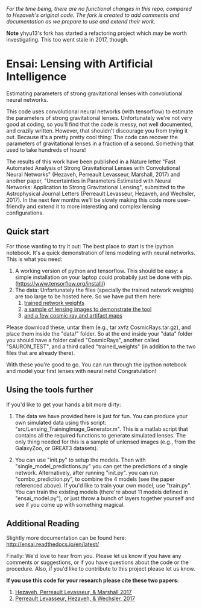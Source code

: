 *For the time being, there are no functional changes in this repo, compared to Hezaveh's original code.  The fork is created to add comments and documentation as we prepare to use and extend their work.*

**Note** yhyu13's fork has started a refactoring project which may be worth investigating.  This too went stale in 2017, though.

# Ensai: Lensing with Artificial Intelligence 
Estimating parameters of strong gravitational lenses with convolutional neural networks.

This code uses convolutional neural networks (with tensorflow) to estimate the parameters of strong gravitational lenses. Unfortunately we're not very good at coding, so you'll find that the code is messy, not well documented, and crazily written. However, that shouldn't discourage you from trying it out. Because it's a pretty pretty cool thing: The code can recover the parameters of gravitational lenses in a fraction of a second. Something that used to take hundreds of hours!


The results of this work have been published in a Nature letter "Fast Automated Analysis of Strong Gravitational Lenses with Convolutional Neural Networks" (Hezaveh, Perreault Levasseur, Marshall, 2017) and another paper, "Uncertainties in Parameters Estimated with Neural Networks: Application to Strong Gravitational Lensing", submitted to the Astrophysical Journal Letters (Perreault Levasseur, Hezaveh, and Wechsler, 2017). In the next few months we'll be slowly making this code more user-friendly and extend it to more interesting and complex lensing configurations.

## Quick start

For those wanting to try it out: The best place to start is the ipython notebook. It's a quick demonstration of lens modeling with neural networks. 
This is what you need:
1) A working version of python and tensorflow. This should be easy: a simple installation on your laptop could probabily just be done with pip. (https://www.tensorflow.org/install/)
2) The data: Unfortunately the files (specially the trained network weights) are too large to be hosted here. So we have put them here: 
    1.  [trained network weights](https://stanford.box.com/s/7wtkx1fr77156uec8h8apqm9my0aevpi) 
    2.  [a sample of lensing images to demonstrate the tool](https://stanford.box.com/s/tb2lpk824kee22ah3gz5b50trbp30vyx) 
    3.  [and a few cosmic ray and artifact maps](https://stanford.box.com/s/hn6l82pkmhm65xsls6g7tcjq63blj8v7)


Please download these, untar them (e.g., tar xvfz CosmicRays.tar.gz), and place them inside the "data/" folder. So at the end inside your "data" folder you should have a folder called "CosmicRays", another called "SAURON_TEST", and a third called "trained_weights" (in addition to the two files that are already there). 

With these you're good to go. You can run through the ipython notebook and model your first lenses with neural nets! Congratulation! 


## Using the tools further

If you'd like to get your hands a bit more dirty:
1) The data we have provided here is just for fun. You can produce your own simulated data using this script: "src/Lensing_TrainingImage_Generator.m". This is a matlab script that contains all the required functions to generate simulated lenses. The only thing needed for this is a sample of unlensed images (e.g., from the GalaxyZoo, or GREAT3 datasets). 

2) You can use "init.py" to setup the models. Then with "single_model_predictions.py" you can get the predictions of a single network. Alternatively, after running "init.py". you can run "combo_prediction.py", to combine the 4 models (see the paper referenced above). If you'd like to train your own model, use "train.py". You can train the existing models (there're about 11 models defined in "ensai_model.py"), or just throw a bunch of layers together yourself and see if you come up with something magical. 

## Additional Reading

Slightly more documentation can be found here: http://ensai.readthedocs.io/en/latest/

Finally: We'd love to hear from you.
Please let us know if you have any comments or suggestions,
or if you have questions about the code or the procedure. 
Also, if you'd like to contribute to this project please let us know.

**If you use this code for your research please cite these two papers:**

1) [Hezaveh, Perreault Levasseur, & Marshall 2017](https://www.nature.com/articles/nature23463)
2) [Perreault Levasseur, Hezaveh, & Wechsler, 2017](https://iopscience.iop.org/article/10.3847/2041-8213/aa9704/meta)

